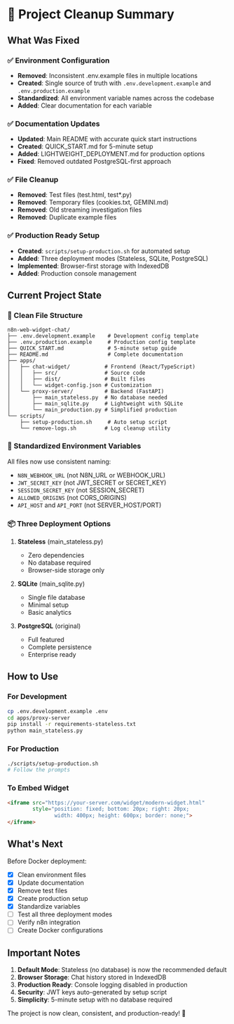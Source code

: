 # 🧹 Project Cleanup Summary

## What Was Fixed

### ✅ Environment Configuration
- **Removed**: Inconsistent .env.example files in multiple locations
- **Created**: Single source of truth with `.env.development.example` and `.env.production.example`
- **Standardized**: All environment variable names across the codebase
- **Added**: Clear documentation for each variable

### ✅ Documentation Updates
- **Updated**: Main README with accurate quick start instructions
- **Created**: QUICK_START.md for 5-minute setup
- **Added**: LIGHTWEIGHT_DEPLOYMENT.md for production options
- **Fixed**: Removed outdated PostgreSQL-first approach

### ✅ File Cleanup
- **Removed**: Test files (test.html, test*.py)
- **Removed**: Temporary files (cookies.txt, GEMINI.md)
- **Removed**: Old streaming investigation files
- **Removed**: Duplicate example files

### ✅ Production Ready Setup
- **Created**: `scripts/setup-production.sh` for automated setup
- **Added**: Three deployment modes (Stateless, SQLite, PostgreSQL)
- **Implemented**: Browser-first storage with IndexedDB
- **Added**: Production console management

## Current Project State

### 📁 Clean File Structure
```
n8n-web-widget-chat/
├── .env.development.example    # Development config template
├── .env.production.example     # Production config template
├── QUICK_START.md              # 5-minute setup guide
├── README.md                   # Complete documentation
├── apps/
│   ├── chat-widget/           # Frontend (React/TypeScript)
│   │   ├── src/               # Source code
│   │   ├── dist/              # Built files
│   │   └── widget-config.json # Customization
│   └── proxy-server/          # Backend (FastAPI)
│       ├── main_stateless.py  # No database needed
│       ├── main_sqlite.py     # Lightweight with SQLite
│       └── main_production.py # Simplified production
└── scripts/
    ├── setup-production.sh     # Auto setup script
    └── remove-logs.sh         # Log cleanup utility
```

### 🔧 Standardized Environment Variables
All files now use consistent naming:
- `N8N_WEBHOOK_URL` (not N8N_URL or WEBHOOK_URL)
- `JWT_SECRET_KEY` (not JWT_SECRET or SECRET_KEY)
- `SESSION_SECRET_KEY` (not SESSION_SECRET)
- `ALLOWED_ORIGINS` (not CORS_ORIGINS)
- `API_HOST` and `API_PORT` (not SERVER_HOST/PORT)

### 📦 Three Deployment Options

1. **Stateless** (main_stateless.py)
   - Zero dependencies
   - No database required
   - Browser-side storage only

2. **SQLite** (main_sqlite.py)
   - Single file database
   - Minimal setup
   - Basic analytics

3. **PostgreSQL** (original)
   - Full featured
   - Complete persistence
   - Enterprise ready

## How to Use

### For Development
```bash
cp .env.development.example .env
cd apps/proxy-server
pip install -r requirements-stateless.txt
python main_stateless.py
```

### For Production
```bash
./scripts/setup-production.sh
# Follow the prompts
```

### To Embed Widget
```html
<iframe src="https://your-server.com/widget/modern-widget.html" 
        style="position: fixed; bottom: 20px; right: 20px; 
               width: 400px; height: 600px; border: none;">
</iframe>
```

## What's Next

Before Docker deployment:
- [x] Clean environment files
- [x] Update documentation
- [x] Remove test files
- [x] Create production setup
- [x] Standardize variables
- [ ] Test all three deployment modes
- [ ] Verify n8n integration
- [ ] Create Docker configurations

## Important Notes

1. **Default Mode**: Stateless (no database) is now the recommended default
2. **Browser Storage**: Chat history stored in IndexedDB
3. **Production Ready**: Console logging disabled in production
4. **Security**: JWT keys auto-generated by setup script
5. **Simplicity**: 5-minute setup with no database required

The project is now clean, consistent, and production-ready! 🎉